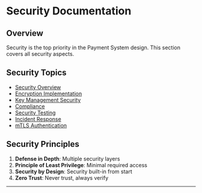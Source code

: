 # Security Documentation

## Overview

Security is the top priority in the Payment System design. This section covers all security aspects.

## Security Topics

- [Security Overview](overview.md)
- [Encryption Implementation](encryption.md)
- [Key Management Security](key-management.md)
- [Compliance](compliance.md)
- [Security Testing](testing.md)
- [Incident Response](incident-response.md)
- [mTLS Authentication](mtls-authentication.md)

## Security Principles

1. **Defense in Depth**: Multiple security layers
2. **Principle of Least Privilege**: Minimal required access
3. **Security by Design**: Security built-in from start
4. **Zero Trust**: Never trust, always verify

---